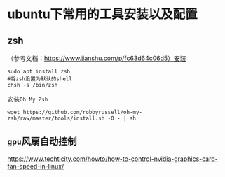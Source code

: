 # ubuntu下常用的工具安装以及配置
## zsh
（参考文档：https://www.jianshu.com/p/fc63d64c06d5）安装
```
sudo apt install zsh
#将zsh设置为默认的shell
chsh -s /bin/zsh
```
安装`Oh My Zsh`
```
wget https://github.com/robbyrussell/oh-my-zsh/raw/master/tools/install.sh -O - | sh
```

## `gpu`风扇自动控制
https://www.techticity.com/howto/how-to-control-nvidia-graphics-card-fan-speed-in-linux/